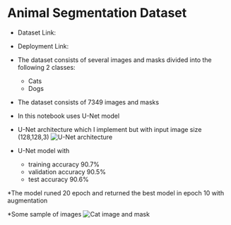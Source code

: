 # Animal Segmentation Dataset 
* Dataset Link:

* Deployment Link:

* The dataset consists of several images  and masks divided into the following 2 classes:
  - Cats
  - Dogs
* The dataset consists of 7349 images and masks
* In this notebook uses U-Net model
* U-Net architecture which I implement but with input image size (128,128,3)
![U-Net architecture](https://lmb.informatik.uni-freiburg.de/people/ronneber/u-net/u-net-architecture.png)

* U-Net model with
  - training accuracy 90.7%
  - validation accuracy 90.5%
  - test accuracy 90.6%

*The model runed 20 epoch and returned the best model in epoch 10 with augmentation

*Some sample of images
![Cat image and mask](images/Cat1.png)

 
